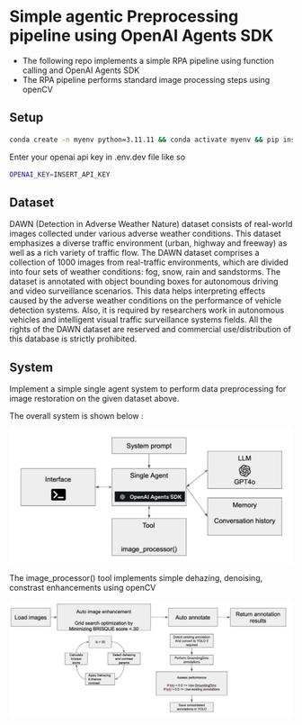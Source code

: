 # Simple agentic Preprocessing pipeline using OpenAI Agents SDK

- The following repo implements a simple RPA pipeline using function calling and OpenAI Agents SDK
- The RPA pipeline performs standard image processing steps using openCV 

## Setup

```bash
conda create -n myenv python=3.11.11 && conda activate myenv && pip install -r requirements.txt
```

Enter your openai api key in .env.dev file like so 

```bash
OPENAI_KEY=INSERT_API_KEY
```

## Dataset

DAWN (Detection in Adverse Weather Nature) dataset consists of real-world images collected under various adverse weather conditions. This dataset emphasizes a diverse traffic environment (urban, highway and freeway) as well as a rich variety of traffic flow. The DAWN dataset comprises a collection of 1000 images from real-traffic environments, which are divided into four sets of weather conditions: fog, snow, rain and sandstorms. The dataset is annotated with object bounding boxes for autonomous driving and video surveillance scenarios. This data helps interpreting effects caused by the adverse weather conditions on the performance of vehicle detection systems. Also, it is required by researchers work in autonomous vehicles and intelligent visual traffic surveillance systems fields. All the rights of the DAWN dataset are reserved and commercial use/distribution of this database is strictly prohibited.

## System

Implement a simple single agent system to perform data preprocessing for image restoration on the given dataset above. 

The overall system is shown below : 

![](assets/block.png)

The image_processor() tool implements simple dehazing, denoising, constrast enhancements using openCV

![](assets/image_processor_tool.png)
